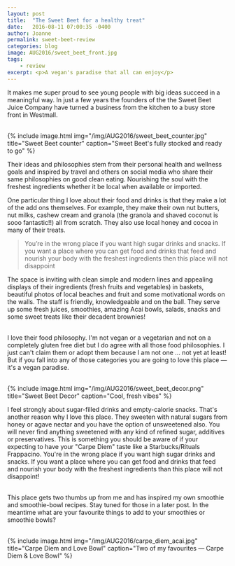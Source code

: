 ```yaml
---
layout: post
title:  "The Sweet Beet for a healthy treat"
date:   2016-08-11 07:00:35 -0400
author: Joanne
permalink: sweet-beet-review
categories: blog
image: AUG2016/sweet_beet_front.jpg
tags:
    - review
excerpt: <p>A vegan's paradise that all can enjoy</p>
---
```


It makes me super proud to see young people with big ideas succeed in a meaningful way. In just a few years the founders of the the Sweet Beet Juice Company have turned a business from the kitchen to a busy store front in Westmall.
<br><br>

{% include image.html
            img="/img/AUG2016/sweet_beet_counter.jpg"
            title="Sweet Beet counter"
            caption="Sweet Beet's fully stocked and ready to go" %}

Their ideas and philosophies stem from their personal health and wellness goals and inspired by travel and others on social media who share their same philosophies on good clean eating. Nourishing the soul with the freshest ingredients whether it be local when available or imported.
<br>

One particular thing I love about their food and drinks is that they make a lot of the add ons themselves. For example, they make their own nut butters, nut milks, cashew cream and granola (the granola and shaved coconut is sooo fantastic!!) all from scratch. They also use local honey and cocoa in many of their treats.
<br>


> You’re in the wrong place if you want high sugar drinks and snacks. If you want a place where you can get food and drinks that feed and nourish your body with the freshest ingredients then this place will not disappoint

The space is inviting with clean simple and modern lines and appealing displays of their ingredients (fresh fruits and vegetables) in baskets, beautiful photos of local beaches and fruit and some motivational words on the walls. The staff is friendly, knowledgeable and on the ball. They serve up some fresh juices, smoothies, amazing Acai bowls, salads, snacks and some sweet treats like their decadent brownies!
<br><br>

I love their food philosophy. I'm not vegan or a vegetarian and not on a completely gluten free diet but I do agree with all those food philosophies. I just can't claim them or adopt them because I am not one ... not yet at least! But if you fall into any of those categories you are going to love this place &mdash; it's a vegan paradise.
<br><br>

{% include image.html
            img="/img/AUG2016/sweet_beet_decor.png"
            title="Sweet Beet Decor"
            caption="Cool, fresh vibes" %}

I feel strongly about sugar-filled drinks and empty-calorie snacks. That's another reason why I love this place. They sweeten with natural sugars from honey or agave nectar and you have the option of unsweetened also. You will never find anything sweetened with any kind of refined sugar, additives or preservatives. This is something you should be aware of if your expecting to have your "Carpe Diem" taste like a Starbucks/Rituals Frappacino. You're in the wrong place if you want high sugar drinks and snacks. If you want a place where you can get food and drinks that feed and nourish your body with the freshest ingredients than this place will not disappoint!
<br><br>

This place gets two thumbs up from me and has inspired my own smoothie and smoothie-bowl recipes. Stay tuned for those in a later post. In the meantime what are your favourite things to add to your smoothies or smoothie bowls?
<br><br>

{% include image.html
            img="/img/AUG2016/carpe_diem_acai.jpg"
            title="Carpe Diem and Love Bowl"
            caption="Two of my favourites &mdash; Carpe Diem &amp; Love Bowl" %}
